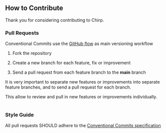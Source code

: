 ## How to Contribute

Thank you for considering contributing to Chirp.
</br>

### Pull Requests

Conventional Commits use the [GitHub flow](https://guides.github.com/introduction/flow/) as main versioning workflow

1. Fork the repository

2. Create a new branch for each feature, fix or improvement

3. Send a pull request from each feature branch to the **main** branch

It is very important to separate new features or improvements into separate feature branches, and to send a pull request for each branch.

This allow to review and pull in new features or improvements individually.
</br></br>

### Style Guide

All pull requests SHOULD adhere to the [Conventional Commits specification](https://conventionalcommits.org/)
</br></br>
